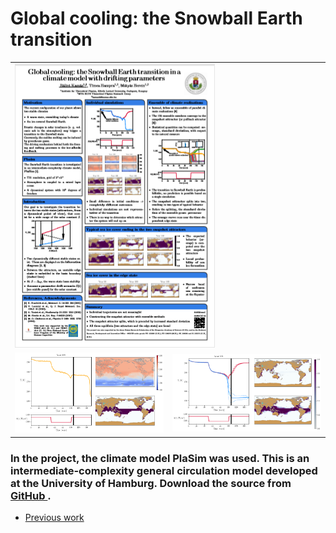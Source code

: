 # Global cooling: the Snowball Earth transition

<table class="wide">
<tr>
  <td colspan = 2>
    <a href="posters/EGU2019_poster.pdf">
        <img src="posters/egu2019.png" alt="EGU 2019 Poster" title="EGU 2019 Poster"/>
    </a>
</tr>
<tr>
  <td class="left">
    <a href="edge_state.gif">
        <img src="edge_state_egu.png" alt="The edge state" title="The edge state"/>
    </a>
  </td>
  <td class="right">
    <a href="average_sic.gif">
        <img src="average_egu.png" alt="Coexisting snapshot attractors" title="Coexisting snapshot attractors"/>
    </a>
  </td>
</tr>
</table>

### In the project, the climate model PlaSim was used. This is an intermediate-complexity general circulation model developed at the University of Hamburg. Download the source from <a href = "https://github.com/HartmutBorth/PLASIM">GitHub </a>.


<div class="navbar">
  <div class="navbar-inner">
      <ul class="nav">
          <li><a href="moreposters.html">Previous work</a></li>
      </ul>
  </div>
</div>
